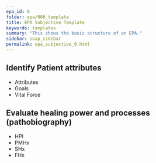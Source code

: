 ```yaml
---
epa_id: 0
folder: epa/000_template
title: EPA Subjective Template
keywords: templates
summary: "This shows the basic structure of an EPA."
sidebar: soap_sidebar
permalink: epa_subjective_0.html
---
```


## Identify Patient attributes

- Attributes
- Goals
- Vital Force

## Evaluate healing power and processes (pathobiography)

- HPI
- PMHx
- SHx
- FHx
